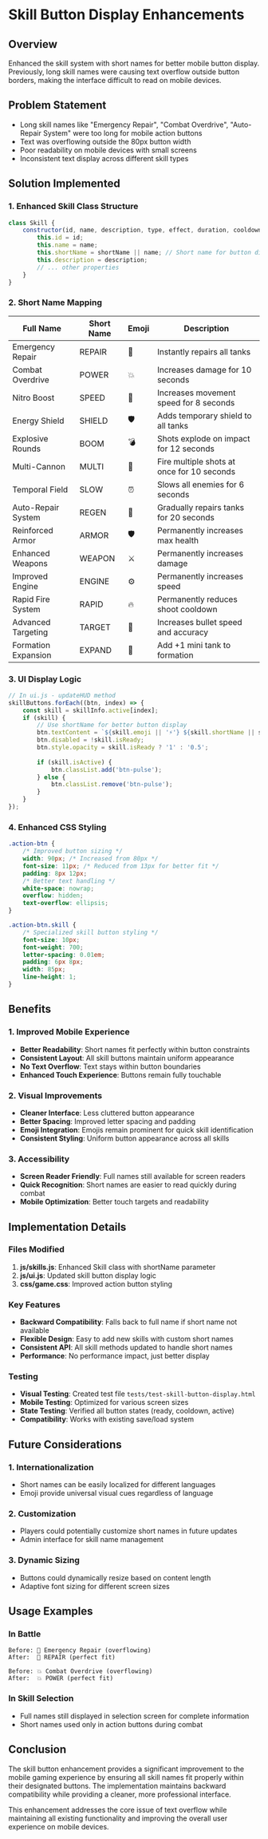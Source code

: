 # Skill Button Display Enhancements

## Overview
Enhanced the skill system with short names for better mobile button display. Previously, long skill names were causing text overflow outside button borders, making the interface difficult to read on mobile devices.

## Problem Statement
- Long skill names like "Emergency Repair", "Combat Overdrive", "Auto-Repair System" were too long for mobile action buttons
- Text was overflowing outside the 80px button width
- Poor readability on mobile devices with small screens
- Inconsistent text display across different skill types

## Solution Implemented

### 1. Enhanced Skill Class Structure
```javascript
class Skill {
    constructor(id, name, description, type, effect, duration, cooldown, emoji, shortName) {
        this.id = id;
        this.name = name;
        this.shortName = shortName || name; // Short name for button display
        this.description = description;
        // ... other properties
    }
}
```

### 2. Short Name Mapping
| Full Name | Short Name | Emoji | Description |
|-----------|------------|-------|-------------|
| Emergency Repair | REPAIR | 🔧 | Instantly repairs all tanks |
| Combat Overdrive | POWER | 💥 | Increases damage for 10 seconds |
| Nitro Boost | SPEED | 🚀 | Increases movement speed for 8 seconds |
| Energy Shield | SHIELD | 🛡️ | Adds temporary shield to all tanks |
| Explosive Rounds | BOOM | 💣 | Shots explode on impact for 12 seconds |
| Multi-Cannon | MULTI | 🔫 | Fire multiple shots at once for 10 seconds |
| Temporal Field | SLOW | ⏰ | Slows all enemies for 6 seconds |
| Auto-Repair System | REGEN | 🔄 | Gradually repairs tanks for 20 seconds |
| Reinforced Armor | ARMOR | 🛡️ | Permanently increases max health |
| Enhanced Weapons | WEAPON | ⚔️ | Permanently increases damage |
| Improved Engine | ENGINE | ⚙️ | Permanently increases speed |
| Rapid Fire System | RAPID | 🔥 | Permanently reduces shoot cooldown |
| Advanced Targeting | TARGET | 🎯 | Increases bullet speed and accuracy |
| Formation Expansion | EXPAND | 🚗 | Add +1 mini tank to formation |

### 3. UI Display Logic
```javascript
// In ui.js - updateHUD method
skillButtons.forEach((btn, index) => {
    const skill = skillInfo.active[index];
    if (skill) {
        // Use shortName for better button display
        btn.textContent = `${skill.emoji || '⚡'} ${skill.shortName || skill.name || 'NO NAME'}`;
        btn.disabled = !skill.isReady;
        btn.style.opacity = skill.isReady ? '1' : '0.5';
        
        if (skill.isActive) {
            btn.classList.add('btn-pulse');
        } else {
            btn.classList.remove('btn-pulse');
        }
    }
});
```

### 4. Enhanced CSS Styling
```css
.action-btn {
    /* Improved button sizing */
    width: 90px; /* Increased from 80px */
    font-size: 11px; /* Reduced from 13px for better fit */
    padding: 8px 12px;
    /* Better text handling */
    white-space: nowrap;
    overflow: hidden;
    text-overflow: ellipsis;
}

.action-btn.skill {
    /* Specialized skill button styling */
    font-size: 10px;
    font-weight: 700;
    letter-spacing: 0.01em;
    padding: 6px 8px;
    width: 85px;
    line-height: 1;
}
```

## Benefits

### 1. Improved Mobile Experience
- **Better Readability**: Short names fit perfectly within button constraints
- **Consistent Layout**: All skill buttons maintain uniform appearance
- **No Text Overflow**: Text stays within button boundaries
- **Enhanced Touch Experience**: Buttons remain fully touchable

### 2. Visual Improvements
- **Cleaner Interface**: Less cluttered button appearance
- **Better Spacing**: Improved letter spacing and padding
- **Emoji Integration**: Emojis remain prominent for quick skill identification
- **Consistent Styling**: Uniform button appearance across all skills

### 3. Accessibility
- **Screen Reader Friendly**: Full names still available for screen readers
- **Quick Recognition**: Short names are easier to read quickly during combat
- **Mobile Optimization**: Better touch targets and readability

## Implementation Details

### Files Modified
1. **js/skills.js**: Enhanced Skill class with shortName parameter
2. **js/ui.js**: Updated skill button display logic
3. **css/game.css**: Improved action button styling

### Key Features
- **Backward Compatibility**: Falls back to full name if short name not available
- **Flexible Design**: Easy to add new skills with custom short names
- **Consistent API**: All skill methods updated to handle short names
- **Performance**: No performance impact, just better display

### Testing
- **Visual Testing**: Created test file `tests/test-skill-button-display.html`
- **Mobile Testing**: Optimized for various screen sizes
- **State Testing**: Verified all button states (ready, cooldown, active)
- **Compatibility**: Works with existing save/load system

## Future Considerations

### 1. Internationalization
- Short names can be easily localized for different languages
- Emoji provide universal visual cues regardless of language

### 2. Customization
- Players could potentially customize short names in future updates
- Admin interface for skill name management

### 3. Dynamic Sizing
- Buttons could dynamically resize based on content length
- Adaptive font sizing for different screen sizes

## Usage Examples

### In Battle
```
Before: 🔧 Emergency Repair (overflowing)
After:  🔧 REPAIR (perfect fit)

Before: 💥 Combat Overdrive (overflowing)
After:  💥 POWER (perfect fit)
```

### In Skill Selection
- Full names still displayed in selection screen for complete information
- Short names used only in action buttons during combat

## Conclusion
The skill button enhancement provides a significant improvement to the mobile gaming experience by ensuring all skill names fit properly within their designated buttons. The implementation maintains backward compatibility while providing a cleaner, more professional interface.

This enhancement addresses the core issue of text overflow while maintaining all existing functionality and improving the overall user experience on mobile devices.